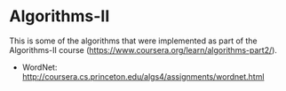 # Algorithms-II

This is some of the algorithms that were implemented as part of the Algorithms-II course (https://www.coursera.org/learn/algorithms-part2/).

- WordNet: http://coursera.cs.princeton.edu/algs4/assignments/wordnet.html
